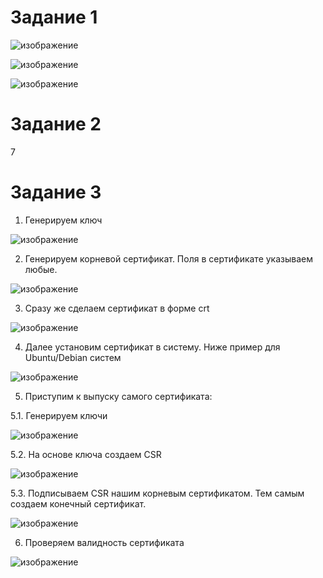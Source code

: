 # Задание 1
![изображение](https://user-images.githubusercontent.com/107613708/192951821-1d13809c-84e9-44c4-8303-94a7c859b269.png)

![изображение](https://user-images.githubusercontent.com/107613708/192951965-7dbd1b2d-04aa-4d89-a0dd-8e182542b004.png)

![изображение](https://user-images.githubusercontent.com/107613708/192952194-89cf0a43-9bad-449a-ae2e-a61700196716.png)


# Задание 2

7

# Задание 3

1. Генерируем ключ

![изображение](https://user-images.githubusercontent.com/107613708/192952646-87ce371e-36cd-47c8-a48d-2fd3a5ff55d9.png)

2. Генерируем корневой сертификат. Поля в сертификате указываем любые.

![изображение](https://user-images.githubusercontent.com/107613708/192953176-b8cb1a72-f2f5-4daf-93b3-1d43f13e8755.png)

3. Сразу же сделаем сертификат в форме crt

![изображение](https://user-images.githubusercontent.com/107613708/192953364-1e1d816f-64a4-449e-b8b2-888bb43c661f.png)

4. Далее установим сертификат в систему. Ниже пример для Ubuntu/Debian систем

![изображение](https://user-images.githubusercontent.com/107613708/192953641-f3b49c8c-21ac-415d-b069-ea86afec5b21.png)

5. Приступим к выпуску самого сертификата:

5.1. Генерируем ключи

![изображение](https://user-images.githubusercontent.com/107613708/192953801-bbf0020d-2a9c-4677-9422-2ead24765cdf.png)

5.2. На основе ключа создаем CSR

![изображение](https://user-images.githubusercontent.com/107613708/192956289-c71ae3f6-da0b-4566-be8c-5bab5992987c.png)

5.3. Подписываем CSR нашим корневым сертификатом. Тем самым создаем конечный сертификат.

![изображение](https://user-images.githubusercontent.com/107613708/192956425-bad2afe9-b511-4b5a-ab9a-d8ce04cf0265.png)

6. Проверяем валидность сертификата

![изображение](https://user-images.githubusercontent.com/107613708/192956495-a86b255b-58ca-4187-9851-29ceaec0244c.png)
